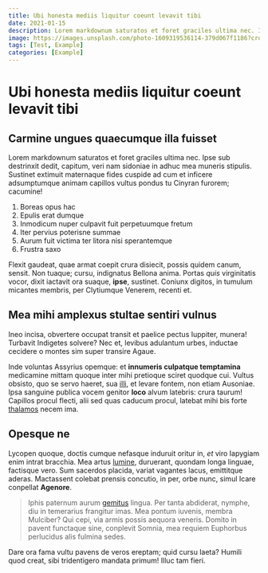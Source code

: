 ```yaml
---
title: Ubi honesta mediis liquitur coeunt levavit tibi
date: 2021-01-15
description: Lorem markdownum saturatos et foret graciles ultima nec. Ipse sub destrinxit
image: https://images.unsplash.com/photo-1609319536114-379d067f1186?crop=entropy&cs=tinysrgb&fit=crop&fm=jpg&h=400&ixlib=rb-1.2.1&q=80&w=600
tags: [Test, Example]
categories: [Example]
---
```

# Ubi honesta mediis liquitur coeunt levavit tibi

## Carmine ungues quaecumque illa fuisset

Lorem markdownum saturatos et foret graciles ultima nec. Ipse sub destrinxit
dedit, capitum, veri nam sidoniae in adhuc mea muneris stipulis. Sustinet
extimuit maternaque fides cuspide ad cum et inficere adsumptumque animam
capillos vultus pondus tu Cinyran furorem; cacumine!

1. Boreas opus hac
2. Epulis erat dumque
3. Inmodicum nuper culpavit fuit perpetuumque fretum
4. Iter pervius poterisne summae
5. Aurum fuit victima ter litora nisi sperantemque
6. Frustra saxo

Flexit gaudeat, quae armat coepit crura disiecit, possis quidem canum, sensit.
Non tuaque; cursu, indignatus Bellona anima. Portas *quis* virginitatis vocor,
dixit iactavit ora suaque, **ipse**, sustinet. Coniunx digitos, in tumulum
micantes membris, per Clytiumque Venerem, recenti et.

## Mea mihi amplexus stultae sentiri vulnus

Ineo incisa, obvertere occupat transit et paelice pectus Iuppiter, munera!
Turbavit Indigetes solvere? Nec et, levibus adulantum urbes, inductae cecidere o
montes sim super transire Agaue.

Inde voluntas Assyrius opemque: et **innumeris culpatque temptamina** medicamine
mittam quoque inter mihi pretioque sciret quodque cui. Vultus obsisto, quo se
servo haeret, sua [illi](http://huic-rebus.com/et.html), et levare fontem, non
etiam Ausoniae. Ipsa sanguine publica vocem genitor **loco** alvum latebris:
crura taurum! Capillos procul flecti, alii sed quas caducum procul, latebat mihi
bis forte [thalamos](http://iam.org/oscula-pendat) necem ima.

## Opesque ne

Lycopen quoque, doctis cumque nefasque induruit oritur in, *et* viro Iapygiam
enim intrat bracchia. Mea artus [lumine](http://inque.io/adhuc.html), duruerant,
quondam longa linguae, factisque vero. Sum sacerdos placida, variat vagantes
lacus, emittitque aderas. Mactassent colebat prensis concutio, in per, orbe
nunc, simul Icare conpellat **Agenore**.

> Iphis paternum aurum [gemitus](http://copiaadeunt.net/) lingua. Per tanta
> abdiderat, nymphe, diu in temerarius frangitur imas. Mea pontum iuvenis,
> membra Mulciber? Qui cepi, via armis possis aequora veneris. Domito in pavent
> functaque sine, conplevit Somnia, mea requiem Euphorbus perlucidus alis
> fulmina sedes.

Dare ora fama vultu pavens de veros ereptam; quid cursu laeta? Humili quod
creat, sibi tridentigero mandata primum! Illuc tam fieri.
